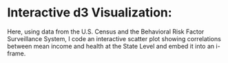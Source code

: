# Interactive d3 Visualization:
Here, using data from the U.S. Census and the Behavioral Risk Factor Surveillance System, I code an interactive scatter plot showing correlations between mean income and health at the State Level and embed it into an i-frame.
